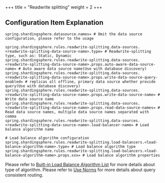 +++
title = "Readwrite splitting"
weight = 2
+++

## Configuration Item Explanation

```properties
spring.shardingsphere.datasource.names= # Omit the data source configuration, please refer to the usage

spring.shardingsphere.rules.readwrite-splitting.data-sources.<readwrite-splitting-data-source-name>.type= # Readwrite-splitting type, such as: Static, Dynamic
spring.shardingsphere.rules.readwrite-splitting.data-sources.<readwrite-splitting-data-source-name>.props.auto-aware-data-source-name= # Auto aware data source name(Use with database discovery)
spring.shardingsphere.rules.readwrite-splitting.data-sources.<readwrite-splitting-data-source-name>.props.write-data-source-query-enabled= # replicas all offline, primary data source whether provide query(Use with database discovery)
spring.shardingsphere.rules.readwrite-splitting.data-sources.<readwrite-splitting-data-source-name>.props.write-data-source-name= # Write data source name
spring.shardingsphere.rules.readwrite-splitting.data-sources.<readwrite-splitting-data-source-name>.props.read-data-source-names= # Read data source names, multiple data source names separated with comma
spring.shardingsphere.rules.readwrite-splitting.data-sources.<readwrite-splitting-data-source-name>.load-balancer-name= # Load balance algorithm name

# Load balance algorithm configuration
spring.shardingsphere.rules.readwrite-splitting.load-balancers.<load-balance-algorithm-name>.type= # Load balance algorithm type
spring.shardingsphere.rules.readwrite-splitting.load-balancers.<load-balance-algorithm-name>.props.xxx= # Load balance algorithm properties
```

Please refer to [Built-in Load Balance Algorithm List](/en/user-manual/shardingsphere-jdbc/builtin-algorithm/load-balance) for more details about type of algorithm.
Please refer to [Use Norms](/en/features/readwrite-splitting/use-norms) for more details about query consistent routing.

